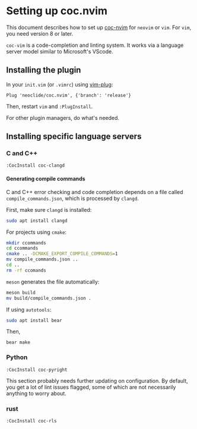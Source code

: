 # Setting up coc.nvim

This document describes how to set up [coc-nvim](https://github.com/neoclide/coc.nvim) for `neovim` or `vim`.
For `vim`, you need version 8 or later.

`coc-vim` is a code-completion and linting system.
It works via a language server model similar to Microsoft's VScode.

## Installing the plugin

In your `init.vim` (or `.vimrc`) using [vim-plug](https://github.com/junegunn/vim-plug): 

```
Plug 'neoclide/coc.nvim', {'branch': 'release'}
```

Then, restart `vim` and `:PlugInstall`.

For other plugin managers, do what's needed.

## Installing specific language servers

### C and C++

```
:CocInstall coc-clangd
```

#### Generating compile commands

C and C++ error checking and code completion depends on a file called `compile_commands.json`, which is processed by `clangd`.

First, make sure `clangd` is installed:

```sh
sudo apt install clangd
```

For projects using `cmake`:

```sh
mkdir ccommands
cd ccommands
cmake .. -DCMAKE_EXPORT_COMPILE_COMMANDS=1
mv compile_commands.json ..
cd ..
rm -rf ccomands
```

`meson` generates the file automatically:

```sh
meson build
mv build/compile_commands.json .
```

If using `autotools`:

```sh
sudo apt install bear
```

Then,

```
bear make
```

### Python

```
:CocInstall coc-pyright
```

This section probably needs further updating on configuration.
By default, you get a lot of lint issues flagged, some of which are not necessarily anything to worry about.

### rust

```
:CocInstall coc-rls
```
